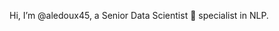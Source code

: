 Hi, I’m @aledoux45, a Senior Data Scientist 🌱 specialist in NLP.

<!---
aledoux45/aledoux45 is a ✨ special ✨ repository because its `README.md` (this file) appears on your GitHub profile.
You can click the Preview link to take a look at your changes.
--->
